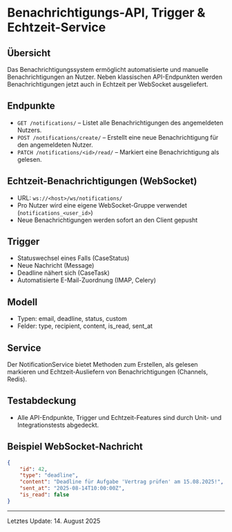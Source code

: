
# Benachrichtigungs-API, Trigger & Echtzeit-Service

## Übersicht
Das Benachrichtigungssystem ermöglicht automatisierte und manuelle Benachrichtigungen an Nutzer. Neben klassischen API-Endpunkten werden Benachrichtigungen jetzt auch in Echtzeit per WebSocket ausgeliefert.

## Endpunkte
- `GET /notifications/` – Listet alle Benachrichtigungen des angemeldeten Nutzers.
- `POST /notifications/create/` – Erstellt eine neue Benachrichtigung für den angemeldeten Nutzer.
- `PATCH /notifications/<id>/read/` – Markiert eine Benachrichtigung als gelesen.

## Echtzeit-Benachrichtigungen (WebSocket)
- URL: `ws://<host>/ws/notifications/`
- Pro Nutzer wird eine eigene WebSocket-Gruppe verwendet (`notifications_<user_id>`)
- Neue Benachrichtigungen werden sofort an den Client gepusht

## Trigger
- Statuswechsel eines Falls (CaseStatus)
- Neue Nachricht (Message)
- Deadline nähert sich (CaseTask)
- Automatisierte E-Mail-Zuordnung (IMAP, Celery)

## Modell
- Typen: email, deadline, status, custom
- Felder: type, recipient, content, is_read, sent_at

## Service
Der NotificationService bietet Methoden zum Erstellen, als gelesen markieren und Echtzeit-Ausliefern von Benachrichtigungen (Channels, Redis).

## Testabdeckung
- Alle API-Endpunkte, Trigger und Echtzeit-Features sind durch Unit- und Integrationstests abgedeckt.

## Beispiel WebSocket-Nachricht
```json
{
	"id": 42,
	"type": "deadline",
	"content": "Deadline für Aufgabe 'Vertrag prüfen' am 15.08.2025!",
	"sent_at": "2025-08-14T10:00:00Z",
	"is_read": false
}
```

---
Letztes Update: 14. August 2025
